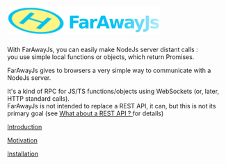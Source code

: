 # ![](/docs/FarAwayJs.png)

With FarAwayJs,  you can easily make NodeJs server distant calls :  
you use simple local functions or objects, which return Promises.

FarAwayJs gives to browsers a very simple way to communicate with a NodeJs server.

It's a kind of RPC for JS/TS functions/objects using WebSockets \(or, later, HTTP standard calls\).  
FarAwayJs is not intended to replace a REST API, it can, but this is not its primary goal \(see [What about a REST API ? ](/what-about-a-rest-api.md)for details\)

[Introduction](/introduction.md)

[Motivation](/docs/motivation.md "Motivation")

[Installation](/docs/installation.md)

